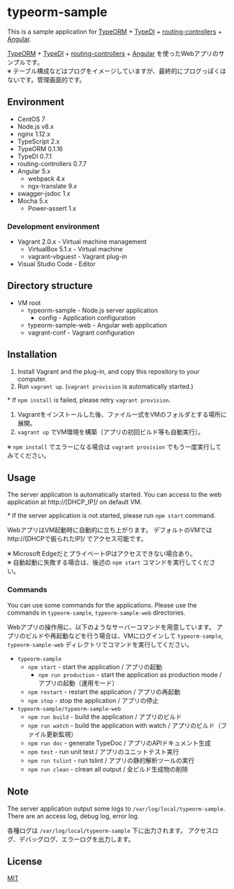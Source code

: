 typeorm-sample
===============
This is a sample application for [TypeORM](https://github.com/typeorm/typeorm) + [TypeDI](https://github.com/pleerock/typedi) + [routing-controllers](https://github.com/pleerock/routing-controllers) + [Angular](https://angular.io/).

[TypeORM](https://github.com/typeorm/typeorm) + [TypeDI](https://github.com/pleerock/typedi) + [routing-controllers](https://github.com/pleerock/routing-controllers) + [Angular](https://angular.io/) を使ったWebアプリのサンプルです。  
※ テーブル構成などはブログをイメージしていますが、最終的にブログっぽくはないです。管理画面的です。

## Environment
* CentOS 7
* Node.js v8.x
* nginx 1.12.x
* TypeScript 2.x
* TypeORM 0.1.16
* TypeDI 0.7.1
* routing-controllers 0.7.7
* Angular 5.x
    * webpack 4.x
    * ngx-translate 9.x
* swagger-jsdoc 1.x
* Mocha 5.x
    * Power-assert 1.x

### Development environment
* Vagrant 2.0.x - Virtual machine management
    * VirtualBox 5.1.x - Virtual machine
    * vagrant-vbguest - Vagrant plug-in
* Visual Studio Code - Editor

## Directory structure
* VM root
    * typeorm-sample - Node.js server application
        * config - Application configuration
    * typeorm-sample-web - Angular web application
    * vagrant-conf - Vagrant configuration

## Installation
1. Install Vagrant and the plug-in, and copy this repository to your computer.
2. Run `vagrant up`. (`vagrant provision` is automatically started.)

\* If `npm install` is failed, please retry `vagrant provision`.

1. Vagrantをインストールした後、ファイル一式をVMのフォルダとする場所に展開。
2. `vagrant up` でVM環境を構築（アプリの初回ビルド等も自動実行）。

※ `npm install` でエラーになる場合は `vagrant provision` でもう一度実行してみてください。

## Usage
The server application is automatically started.
You can access to the web application at http://[DHCP_IP]/ on default VM.

\* If the server application is not started, please run `npm start` command.

WebアプリはVM起動時に自動的に立ち上がります。
デフォルトのVMでは http://[DHCPで振られたIP]/ でアクセス可能です。

※ Microsoft EdgeだとプライベートIPはアクセスできない場合あり。  
※ 自動起動に失敗する場合は、後述の `npm start` コマンドを実行してください。

### Commands
You can use some commands for the applications.
Please use the commands in `typeorm-sample`, `typeorm-sample-web` directories.

Webアプリの操作用に、以下のようなサーバーコマンドを用意しています。
アプリのビルドや再起動などを行う場合は、VMにログインして `typeorm-sample`, `typeorm-sample-web` ディレクトリでコマンドを実行してください。

* `typeorm-sample`
    * `npm start` - start the application / アプリの起動
        * `npm run production` - start the application as production mode / アプリの起動（運用モード）
    * `npm restart` - restart the application / アプリの再起動
    * `npm stop` - stop the application / アプリの停止
* `typeorm-sample/typeorm-sample-web`
    * `npm run build` - build the application / アプリのビルド
    * `npm run watch` - build the application with watch / アプリのビルド（ファイル更新監視）
    * `npm run doc` - generate TypeDoc / アプリのAPIドキュメント生成
    * `npm test` - run unit test / アプリのユニットテスト実行
    * `npm run tslint` - run tslint / アプリの静的解析ツールの実行
    * `npm run clean` - clrean all output / 全ビルド生成物の削除

## Note
The server application output some logs to `/var/log/local/typeorm-sample`.
There are an access log, debug log, error log.

各種ログは `/var/log/local/typeorm-sample` 下に出力されます。
アクセスログ、デバッグログ、エラーログを出力します。

## License
[MIT](https://github.com/ktanakaj/typeorm-sample/blob/master/LICENSE)